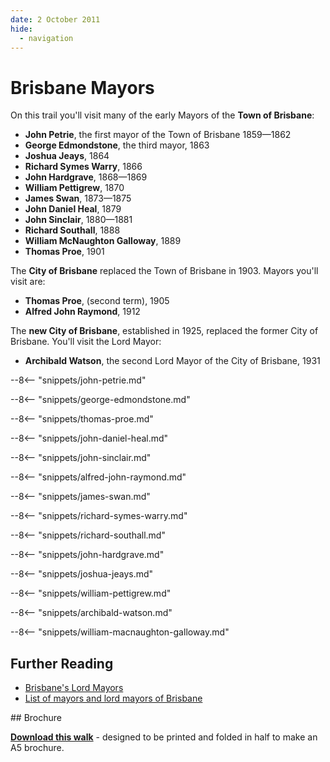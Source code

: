 ```yaml
---
date: 2 October 2011
hide:
  - navigation
---
```


# Brisbane Mayors  

On this trail you'll visit many of the early Mayors of the **Town of Brisbane**: 

- **John Petrie**, the first mayor of the Town of Brisbane 1859—1862
- **George Edmondstone**, the third mayor, 1863
- **Joshua Jeays**, 1864
- **Richard Symes Warry**, 1866
- **John Hardgrave**, 1868—1869
- **William Pettigrew**, 1870
- **James Swan**, 1873—1875
- **John Daniel Heal**, 1879
- **John Sinclair**, 1880—1881
- **Richard Southall**, 1888
- **William McNaughton Galloway**, 1889
- **Thomas Proe**, 1901

The **City of Brisbane** replaced the Town of Brisbane in 1903. Mayors you'll visit are: 

- **Thomas Proe**, (second term), 1905
- **Alfred John Raymond**, 1912

The **new City of Brisbane**, established in 1925, replaced the former City of Brisbane. You'll visit the Lord Mayor: 

- **Archibald Watson**, the second Lord Mayor of the City of Brisbane, 1931

<!--

???+ Example "Directions" 

    - Start behind Canon Garland Place in Emma Miller Avenue. 
    - walking directions
              
    ![](../assets/john-petrie.jpg){ width="100" }

-->

--8<-- "snippets/john-petrie.md"

<!--

??? Example "Directions" 

    - walking directions 
              
    ![poke](../assets/george-edmondstone.jpg){ width="100" }

-->


--8<-- "snippets/george-edmondstone.md"

<!--
??? Example "Directions" 

    - walking directions
              
    ![](../assets/thomas-proe.jpg){ width="100" }

-->


--8<-- "snippets/thomas-proe.md"

<!--

??? Example "Directions" 

    - walking directions
              
    ![missing picture](../assets/john-daniel-heal.jpg){ width="100" }

-->


--8<-- "snippets/john-daniel-heal.md"

<!--

??? Example "Directions" 

    - walking directions
              
    ![missing picture](../assets/john-sinclair.jpg){ width="100" }

-->


--8<-- "snippets/john-sinclair.md"

<!--

??? Example "Directions" 

    - walking directions
              
    ![missing picture](../assets/alfred-john-raymond.jpg){ width="100" }

-->


--8<-- "snippets/alfred-john-raymond.md"

<!--

??? Example "Directions" 

    - walking directions
              
    ![](../assets/james-swan.jpg){ width="100" }

-->


--8<-- "snippets/james-swan.md"

<!--

??? Example "Directions" 

    - walking directions
              
    ![](../assets/richard-symes-warry.jpg){ width="100" }


-->


--8<-- "snippets/richard-symes-warry.md"

<!--

??? Example "Directions" 

    - walking directions
              
    ![](../assets/richard-southall.jpg){ width="100" }


-->

--8<-- "snippets/richard-southall.md"

<!--

??? Example "Directions" 

    - walking directions
              
    ![missing picture](../assets/john-hardgrave.jpg){ width="100" }


-->


--8<-- "snippets/john-hardgrave.md"

<!--

??? Example "Directions" 

    - walking directions
              
    ![missing picture](../assets/joshua-jeays.jpg){ width="100" }

-->


--8<-- "snippets/joshua-jeays.md"

<!--

??? Example "Directions" 

    - walking directions
              
    ![](../assets/william-pettigrew.jpg){ width="100" }

-->


--8<-- "snippets/william-pettigrew.md"


<!--

??? Example "Directions" 

    - needs picture
              
    ![](../assets/archibald-watson.jpg){ width="100" }
    
-->


--8<-- "snippets/archibald-watson.md"


<!--

??? Example "Directions" 

    At this point you can either: 
    
    - end the walk by continuing down the hill to the starting point.
    - visit William MacNaughton Galloway's grave in Portion 7a. To do this: 
      - Walk along Emma Miller Avenue to Charles Heaphy Drive.
      - Continue down Charles Heaphy Drive to the Shelter Shed.
      - Walk towards O'Doherty Avenue (previously 11th Avenue) and four graves along you'll find Ned Hanlon. 
      - Walk into Portion 7a about 4 sections, and you'll find...

    ![](../assets/william-macnaughton-galloway-headstone.jpg){ width="100" }
    
-->

--8<-- "snippets/william-macnaughton-galloway.md"


<!--

??? Example "Directions" 

    - Retrace your steps back to the starting point

-->

## Further Reading

- [Brisbane's Lord Mayors](https://www.brisbane.qld.gov.au/about-council/council-information-and-rates/council-history/brisbanes-lord-mayors)
- [List of mayors and lord mayors of Brisbane](https://en.wikipedia.org/wiki/List_of_mayors_and_lord_mayors_of_Brisbane)


<div class="noprint" markdown="1">
## Brochure

**[Download this walk](../assets/guides/brisbane-mayors.pdf)** - designed to be printed and folded in half to make an A5 brochure.

</div>
